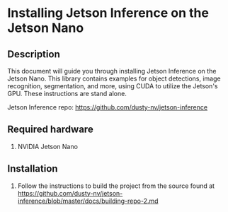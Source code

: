 # Installing Jetson Inference on the Jetson Nano

## Description

This document will guide you through installing Jetson Inference on the Jetson Nano.  This library contains examples for object detections, image recognition, segmentation, and more, using CUDA to utilize the Jetson's GPU.  These instructions are stand alone.

Jetson Inference repo: https://github.com/dusty-nv/jetson-inference

## Required hardware

1. NVIDIA Jetson Nano

## Installation

1. Follow the instructions to build the project from the source found at https://github.com/dusty-nv/jetson-inference/blob/master/docs/building-repo-2.md